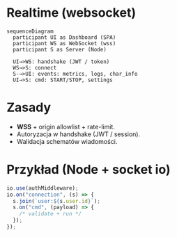 # Realtime (websocket)
```mermaid
sequenceDiagram
  participant UI as Dashboard (SPA)
  participant WS as WebSocket (wss)
  participant S as Server (Node)

  UI→>WS: handshake (JWT / token)
  WS→>S: connect
  S-→>UI: events: metrics, logs, char_info
  UI→>S: cmd: START/STOP, settings

```
# Zasady
- **WSS** + origin allowlist + rate-limit.
- Autoryzacja w handshake (JWT / session).
- Walidacja schematów wiadomości.
# Przykład (Node + socket io)
```ts
io.use(authMiddleware);
io.on("connection", (s) => {
  s.join(`user:${s.user.id}`);
  s.on("cmd", (payload) => {
    /* validate + run */
  });
});
```

